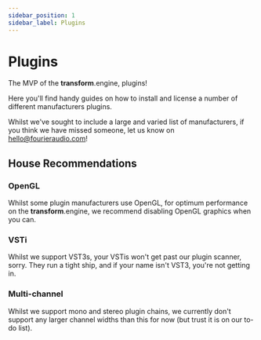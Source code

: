 ```yaml
---
sidebar_position: 1
sidebar_label: Plugins
---
```


# Plugins

The MVP of the **transform**.engine, plugins!

Here you'll find handy guides on how to install and license a number of different manufacturers plugins.

Whilst we've sought to include a large and varied list of manufacturers, if you think we have missed someone, let us know on [hello@fourieraudio.com](mailto:hello@fourieraudio.com)!

## House Recommendations

### OpenGL

Whilst some plugin manufacturers use OpenGL, for optimum performance on the **transform**.engine, we recommend disabling OpenGL graphics when you can.

### VSTi

Whilst we support VST3s, your VSTis won't get past our plugin scanner, sorry. They run a tight ship, and if your name isn't VST3, you're not getting in.

### Multi-channel

Whilst we support mono and stereo plugin chains, we currently don't support any larger channel widths than this for now (but trust it is on our to-do list).
